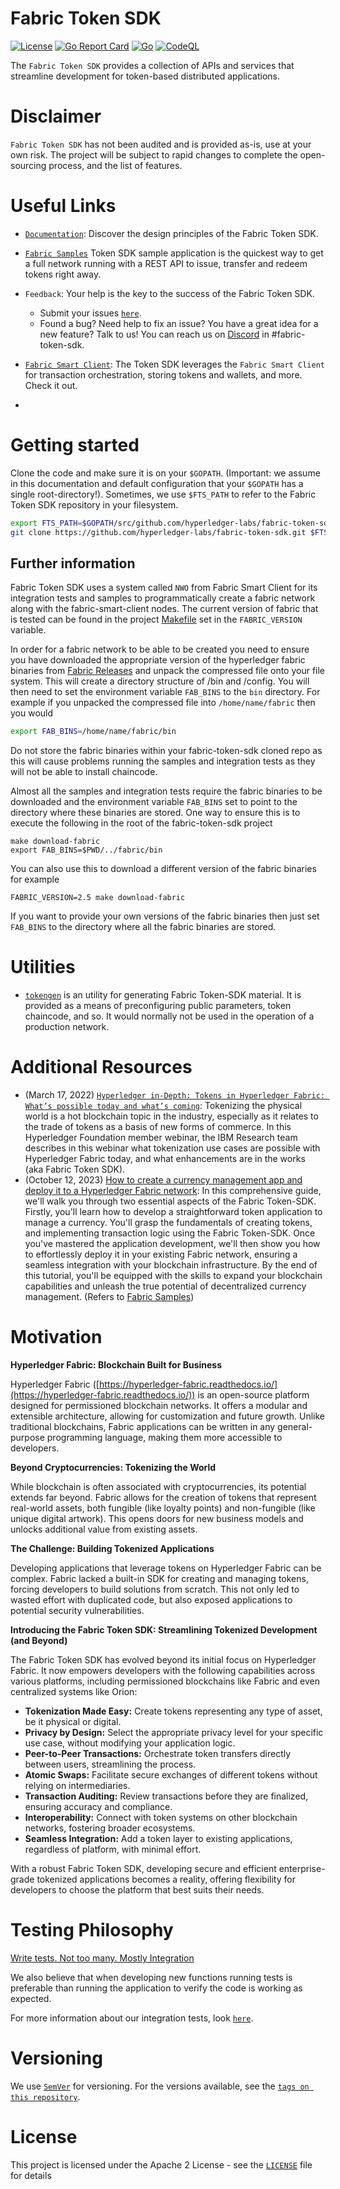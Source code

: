 # Fabric Token SDK
[![License](https://img.shields.io/badge/license-Apache%202-blue)](LICENSE)
[![Go Report Card](https://goreportcard.com/badge/github.com/hyperledger-labs/fabric-token-sdk)](https://goreportcard.com/badge/github.com/hyperledger-labs/fabric-token-sdk)
[![Go](https://github.com/hyperledger-labs/fabric-token-sdk/actions/workflows/tests.yml/badge.svg)](https://github.com/hyperledger-labs/fabric-token-sdk/actions/workflows/go.yml)
[![CodeQL](https://github.com/hyperledger-labs/fabric-token-sdk/actions/workflows/codeql-analysis.yml/badge.svg)](https://github.com/hyperledger-labs/fabric-token-sdk/actions/workflows/codeql-analysis.yml)

The `Fabric Token SDK` provides a collection of APIs and services that streamline development for token-based distributed applications.

# Disclaimer

`Fabric Token SDK` has not been audited and is provided as-is, use at your own risk.
The project will be subject to rapid changes to complete the open-sourcing process, and  the list of features.

# Useful Links

- [`Documentation`](./docs/design.md): Discover the design principles of the Fabric Token SDK.
- [`Fabric Samples`](https://github.com/hyperledger/fabric-samples/tree/main/token-sdk) Token SDK sample application is the
  quickest way to get a full network running with a REST API to issue, transfer and redeem tokens right away.
- `Feedback`: Your help is the key to the success of the Fabric Token SDK. 
  - Submit your issues [`here`][`fabric-token-sdk` Issues]. 
  - Found a bug? Need help to fix an issue? You have a great idea for a new feature? Talk to us! You can reach us on
    [Discord](https://discord.gg/hyperledger) in #fabric-token-sdk.
  
- [`Fabric Smart Client`](https://github.com/hyperledger-labs/fabric-smart-client): The Token SDK leverages the 
  `Fabric Smart Client` for transaction orchestration, storing tokens and wallets, and more. Check it out.
- 
# Getting started

Clone the code and make sure it is on your `$GOPATH`.
(Important: we assume in this documentation and default configuration that your `$GOPATH` has a single root-directory!).
Sometimes, we use `$FTS_PATH` to refer to the Fabric Token SDK repository in your filesystem.

```bash
export FTS_PATH=$GOPATH/src/github.com/hyperledger-labs/fabric-token-sdk
git clone https://github.com/hyperledger-labs/fabric-token-sdk.git $FTS_PATH
```

## Further information

Fabric Token SDK uses a system called `NWO` from Fabric Smart Client for its integration tests and samples to programmatically create a fabric network along with the fabric-smart-client nodes. The current version of fabric that is tested can be found in the project [Makefile](https://github.com/hyperledger-labs/fabric-smart-client/blob/main/Makefile) set in the `FABRIC_VERSION` variable.

In order for a fabric network to be able to be created you need to ensure you have downloaded the appropriate version of the hyperledger fabric binaries from [Fabric Releases](https://github.com/hyperledger/fabric/releases) and unpack the compressed file onto your file system. This will create a directory structure of /bin and /config. You will then need to set the environment variable `FAB_BINS` to the `bin` directory. For example if you unpacked the compressed file into `/home/name/fabric` then you would

```bash
export FAB_BINS=/home/name/fabric/bin
```

Do not store the fabric binaries within your fabric-token-sdk cloned repo as this will cause problems running the samples and integration tests as they will not be able to install chaincode.

Almost all the samples and integration tests require the fabric binaries to be downloaded and the environment variable `FAB_BINS` set to point to the directory where these binaries are stored. One way to ensure this is to execute the following in the root of the fabric-token-sdk project

```shell
make download-fabric
export FAB_BINS=$PWD/../fabric/bin
```

You can also use this to download a different version of the fabric binaries for example

```shell
FABRIC_VERSION=2.5 make download-fabric
```

If you want to provide your own versions of the fabric binaries then just set `FAB_BINS` to the directory where all the fabric binaries are stored.
  
# Utilities

- [`tokengen`](./cmd/tokengen/README.md) is an utility for generating Fabric Token-SDK material.
  It is provided as a means of preconfiguring public parameters, token chaincode, and so.
  It would normally not be used in the operation of a production network.

# Additional Resources

- (March 17, 2022) [`Hyperledger in-Depth: Tokens in Hyperledger Fabric: What’s possible today and what’s coming`](https://www.hyperledger.org/learn/webinars/hyperledger-in-depth-tokens-in-hyperledger-fabric-whats-possible-today-and-whats-coming):
  Tokenizing the physical world is a hot blockchain topic in the industry, especially as it relates to the 
  trade of tokens as a basis of new forms of commerce. In this Hyperledger Foundation member webinar, 
  the IBM Research team describes in this webinar what tokenization use cases are possible with Hyperledger Fabric today, 
  and what enhancements are in the works (aka Fabric Token SDK).
- (October 12, 2023) [How to create a currency management app and deploy it to a Hyperledger Fabric network](https://www.youtube.com/watch?v=PX9SDva97vQ):
  In this comprehensive guide, we'll walk you through two essential aspects of the Fabric Token-SDK. Firstly, you'll learn how to develop a straightforward token application to manage a currency. You'll grasp the fundamentals of creating tokens, and implementing transaction logic using the Fabric Token-SDK. Once you've mastered the application development, we'll then show you how to effortlessly deploy it in your existing Fabric network, ensuring a seamless integration with your blockchain infrastructure. By the end of this tutorial, you'll be equipped with the skills to expand your blockchain capabilities and unleash the true potential of decentralized currency management. (Refers to [Fabric Samples](https://github.com/hyperledger/fabric-samples/tree/main/token-sdk))


# Motivation

**Hyperledger Fabric: Blockchain Built for Business**

Hyperledger Fabric ([https://hyperledger-fabric.readthedocs.io/](https://hyperledger-fabric.readthedocs.io/)) is an open-source platform designed for permissioned blockchain networks. It offers a modular and extensible architecture, allowing for customization and future growth.  Unlike traditional blockchains, Fabric applications can be written in any general-purpose programming language, making them more accessible to developers.

**Beyond Cryptocurrencies: Tokenizing the World**

While blockchain is often associated with cryptocurrencies, its potential extends far beyond. Fabric allows for the creation of tokens that represent real-world assets, both fungible (like loyalty points) and non-fungible (like unique digital artwork). This opens doors for new business models and unlocks additional value from existing assets.

**The Challenge: Building Tokenized Applications**

Developing applications that leverage tokens on Hyperledger Fabric can be complex. Fabric lacked a built-in SDK for creating and managing tokens, forcing developers to build solutions from scratch.  This not only led to wasted effort with duplicated code, but also exposed applications to potential security vulnerabilities.

**Introducing the Fabric Token SDK: Streamlining Tokenized Development (and Beyond)**

The Fabric Token SDK has evolved beyond its initial focus on Hyperledger Fabric. It now empowers developers with the following capabilities across various platforms, including permissioned blockchains like Fabric and even centralized systems like Orion:

* **Tokenization Made Easy:** Create tokens representing any type of asset, be it physical or digital.
* **Privacy by Design:** Select the appropriate privacy level for your specific use case, without modifying your application logic.
* **Peer-to-Peer Transactions:** Orchestrate token transfers directly between users, streamlining the process.
* **Atomic Swaps:** Facilitate secure exchanges of different tokens without relying on intermediaries.
* **Transaction Auditing:** Review transactions before they are finalized, ensuring accuracy and compliance.
* **Interoperability:** Connect with token systems on other blockchain networks, fostering broader ecosystems.
* **Seamless Integration:** Add a token layer to existing applications, regardless of platform, with minimal effort.

With a robust Fabric Token SDK, developing secure and efficient enterprise-grade tokenized applications becomes a reality, offering flexibility for developers to choose the platform that best suits their needs.

# Testing Philosophy

[Write tests. Not too many. Mostly Integration](https://kentcdodds.com/blog/write-tests)

We also believe that when developing new functions running tests is preferable than running the application to verify the code is working as expected.

For more information about our integration tests, look [`here`](./docs/itests.md).

# Versioning

We use [`SemVer`](https://semver.org/) for versioning. For the versions available, see the [`tags on this repository`](https://github.com/hyperledger-labs/fabric-token-sdk/tags).

# License

This project is licensed under the Apache 2 License - see the [`LICENSE`](LICENSE) file for details

[`fabric-token-sdk` Issues]: https://github.com/hyperledger-labs/fabric-token-sdk/issues
[GitHub discussions]: https://github.com/hyperledger-labs/fabric-token-sdk/discussions
